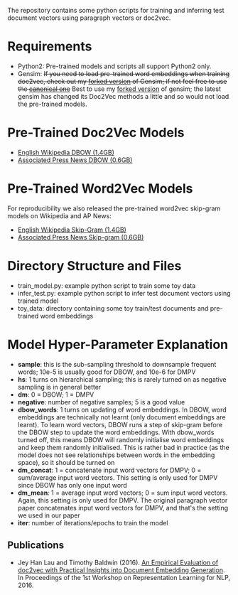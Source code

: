 The repository contains some python scripts for training and inferring test document vectors using paragraph vectors or doc2vec.

Requirements
============
* Python2: Pre-trained models and scripts all support Python2 only.
* Gensim: ~~If you need to load pre-trained word embeddings when training doc2vec, check out my [forked version](https://github.com/jhlau/gensim) of Gensim; if not feel free to use the [canonical one](https://github.com/RaRe-Technologies/gensim)~~ Best to use my [forked version](https://github.com/jhlau/gensim) of gensim; the latest gensim has changed its Doc2Vec methods a little and so would not load the pre-trained models.

Pre-Trained Doc2Vec Models
==========================
* [English Wikipedia DBOW (1.4GB)](https://ibm.box.com/s/3f160t4xpuya9an935k84ig465gvymm2)
* [Associated Press News DBOW (0.6GB)](https://ibm.box.com/s/9ebs3c759qqo1d8i7ed323i6shv2js7e)

Pre-Trained Word2Vec Models
===========================
For reproducibility we also released the pre-trained word2vec skip-gram models on Wikipedia and AP News:
* [English Wikipedia Skip-Gram (1.4GB)](https://ibm.box.com/s/cnw0975zzpbdpndm8hmw9d0umhp63yef)
* [Associated Press News Skip-gram (0.6GB)](https://ibm.box.com/s/77etivy69jmga0x0u6vs2n47ul8baks4)

Directory Structure and Files
=============================
* train_model.py: example python script to train some toy data
* infer_test.py: example python script to infer test document vectors using trained model
* toy_data: directory containing some toy train/test documents and pre-trained word embeddings

Model Hyper-Parameter Explanation
=================================
* __sample__: this is the sub-sampling threshold to downsample frequent words; 10e-5 is usually good for DBOW, and 10e-6 for DMPV
* __hs__: 1 turns on hierarchical sampling; this is rarely turned on as negative sampling is in general better
* __dm__: 0 = DBOW; 1 = DMPV
* __negative__: number of negative samples; 5 is a good value
* __dbow_words__: 1 turns on updating of word embeddings. In DBOW, word embeddings are technically not learnt (only document embeddings are learnt). To learn word vectors, DBOW runs a step of skip-gram before the DBOW step to update the word embeddings. With dbow_words turned off, this means DBOW will randomly initialise word embeddings and keep them randomly initialised. This is rather bad in practice (as the model does not see relationships between words in the embedding space), so it should be turned on
* __dm_concat__: 1 = concatenate input word vectors for DMPV; 0 = sum/average input word vectors. This setting is only used for DMPV since DBOW has only one input word
* __dm_mean__: 1 = average input word vectors; 0 = sum input word vectors. Again, this setting is only used for DMPV. The original paragraph vector paper concatenates input word vectors for DMPV, and that's the setting we used in our paper
* __iter__: number of iterations/epochs to train the model

Publications
------------
* Jey Han Lau and Timothy Baldwin (2016). [An Empirical Evaluation of doc2vec with Practical Insights into Document Embedding Generation](https://arxiv.org/abs/1607.05368). In Proceedings of the 1st Workshop on Representation Learning for NLP, 2016.
